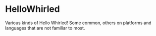 # HelloWhirled
Various kinds of Hello Whirled!
Some common, others on platforms and languages that are not familiar to most.

